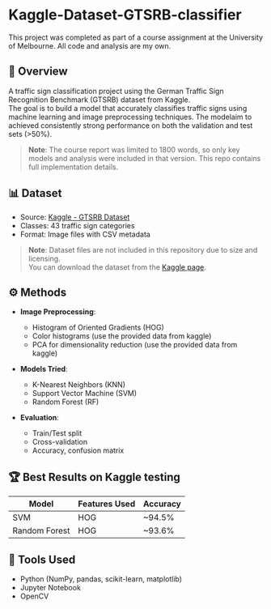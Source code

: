 # Kaggle-Dataset-GTSRB-classifier
This project was completed as part of a course assignment at the University of Melbourne. All code and analysis are my own.

## 📝 Overview
A traffic sign classification project using the German Traffic Sign Recognition Benchmark (GTSRB) dataset from Kaggle.  
The goal is to build a model that accurately classifies traffic signs using machine learning and image preprocessing techniques. The modelaim to achieved consistently strong performance on both the validation and test sets (>50%).

> **Note**: The course report was limited to 1800 words, so only key models and analysis were included in that version. This repo contains full implementation details.

## 📊 Dataset

- Source: [Kaggle - GTSRB Dataset](https://www.kaggle.com/datasets/meowmeowmeowmeowmeow/gtsrb-german-traffic-sign)
- Classes: 43 traffic sign categories
- Format: Image files with CSV metadata

> **Note**: Dataset files are not included in this repository due to size and licensing.  
You can download the dataset from the [Kaggle page](https://www.kaggle.com/datasets/meowmeowmeowmeowmeow/gtsrb-german-traffic-sign).

## ⚙️ Methods

- **Image Preprocessing**:
  - Histogram of Oriented Gradients (HOG)
  - Color histograms (use the provided data from kaggle)
  - PCA for dimensionality reduction (use the provided data from kaggle)

- **Models Tried**:
  - K-Nearest Neighbors (KNN)
  - Support Vector Machine (SVM)
  - Random Forest (RF)

- **Evaluation**:
  - Train/Test split
  - Cross-validation
  - Accuracy, confusion matrix

## 🏆 Best Results on Kaggle testing

| Model         | Features Used | Accuracy |
|---------------|---------------|----------|
| SVM           | HOG            | ~94.5%     |
| Random Forest | HOG            | ~93.6%     |

## 📌 Tools Used

- Python (NumPy, pandas, scikit-learn, matplotlib)
- Jupyter Notebook
- OpenCV 

